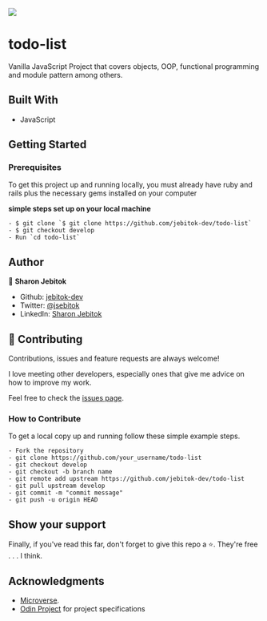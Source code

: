 ![](https://img.shields.io/badge/Microverse-blueviolet)

# todo-list
Vanilla JavaScript Project that covers objects, OOP, functional programming and module pattern among others.

## Built With

- JavaScript

## Getting Started

### Prerequisites

To get this project up and running locally, you must already have ruby and rails plus the necessary gems installed on your computer

**simple steps set up on your local machine**

```
- $ git clone `$ git clone https://github.com/jebitok-dev/todo-list`
- $ git checkout develop
- Run `cd todo-list`
```

<!-- - [Live Version](https://deal-restaurantjs.netlify.app/) -->

<!-- ### Run Tests -->

## Author

👤 **Sharon Jebitok**

- Github: [jebitok-dev](https://github.com/jebitok-dev)
- Twitter: [@jsebitok](https://twitter.com/jsebitok)
- LinkedIn: [Sharon Jebitok](https://www.linkedin.com/in/sharon-jebitok/)

## 🤝 Contributing

Contributions, issues and feature requests are always welcome!

I love meeting other developers, especially ones that give me advice on how to improve my work.

Feel free to check the [issues page](https://github.com/jebitok-dev/todo-list).

### How to Contribute

To get a local copy up and running follow these simple example steps.

```
- Fork the repository
- git clone https://github.com/your_username/todo-list
- git checkout develop
- git checkout -b branch name
- git remote add upstream https://github.com/jebitok-dev/todo-list
- git pull upstream develop
- git commit -m "commit message"
- git push -u origin HEAD
```

## Show your support

Finally, if you've read this far, don't forget to give this repo a ⭐️. They're free . . . I think.

## Acknowledgments

- [Microverse](https://microverse.org).
- [Odin Project](https://www.theodinproject.com/paths/full-stack-javascript/courses/javascript/lessons/todo-list) for project specifications
